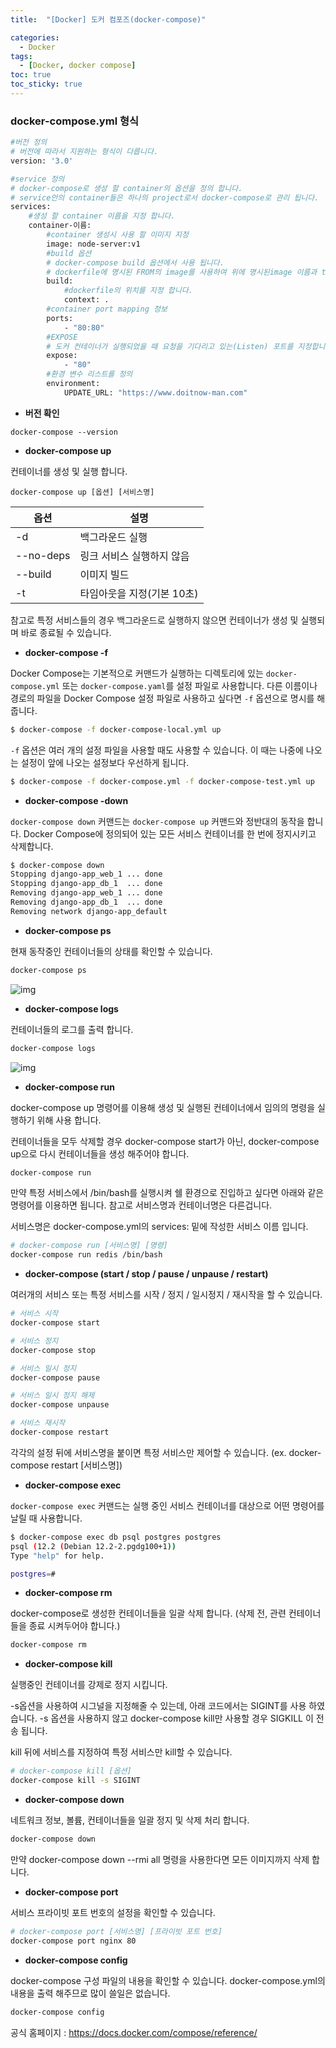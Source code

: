 ```yaml
---
title:  "[Docker] 도커 컴포즈(docker-compose)"

categories:
  - Docker
tags:
  - [Docker, docker compose]
toc: true
toc_sticky: true
---
```


### docker-compose.yml 형식

```bash
#버전 정의
# 버전에 따라서 지원하는 형식이 다릅니다.
version: '3.0'

#service 정의
# docker-compose로 생성 할 container의 옵션을 정의 합니다.
# service안의 container들은 하나의 project로서 docker-compose로 관리 됩니다.
services:
    #생성 할 container 이름을 지정 합니다.
    container-이름:
        #container 생성시 사용 할 이미지 지정
        image: node-server:v1
        #build 옵션
        # docker-compose build 옵션에서 사용 됩니다.
        # dockerfile에 명시된 FROM의 image를 사용하여 위에 명시된image 이름과 tag로 새로운 image를 생성 합니다.
        build:
            #dockerfile의 위치를 지정 합니다.
            context: .
        #container port mapping 정보
        ports:
            - "80:80"
        #EXPOSE
        # 도커 컨테이너가 실행되었을 때 요청을 기다리고 있는(Listen) 포트를 지정합니다. 여러개의 포트를 지정할 수 있습니다.
        expose:
            - "80"
        #환경 변수 리스트를 정의
        environment:
            UPDATE_URL: "https://www.doitnow-man.com"
```

 

- **버전 확인**

```
docker-compose --version
```

 

- **docker-compose up**

컨테이너를 생성 및 실행 합니다.

```
docker-compose up [옵션] [서비스명]
```

| 옵션      | 설명                       |
| --------- | -------------------------- |
| -d        | 백그라운드 실행            |
| --no-deps | 링크 서비스 실행하지 않음  |
| --build   | 이미지 빌드                |
| -t        | 타임아웃을 지정(기본 10초) |

참고로 특정 서비스들의 경우 백그라운드로 실행하지 않으면 컨테이너가 생성 및 실행되며 바로 종료될 수 있습니다.



* **docker-compose -f**

Docker Compose는 기본적으로 커맨드가 실행하는 디렉토리에 있는 `docker-compose.yml` 또는 `docker-compose.yaml`를 설정 파일로 사용합니다. 다른 이름이나 경로의 파일을 Docker Compose 설정 파일로 사용하고 싶다면 `-f` 옵션으로 명시를 해줍니다.

```bash
$ docker-compose -f docker-compose-local.yml up
```

`-f` 옵션은 여러 개의 설정 파일을 사용할 때도 사용할 수 있습니다. 이 때는 나중에 나오는 설정이 앞에 나오는 설정보다 우선하게 됩니다.

```bash
$ docker-compose -f docker-compose.yml -f docker-compose-test.yml up
```

 

* **docker-compose -down**

`docker-compose down` 커맨드는 `docker-compose up` 커맨드와 정반대의 동작을 합니다. Docker Compose에 정의되어 있는 모든 서비스 컨테이너를 한 번에 정지시키고 삭제합니다.

```bash
$ docker-compose down
Stopping django-app_web_1 ... done
Stopping django-app_db_1  ... done
Removing django-app_web_1 ... done
Removing django-app_db_1  ... done
Removing network django-app_default
```



- **docker-compose ps**

현재 동작중인 컨테이너들의 상태를 확인할 수 있습니다.

```bash
docker-compose ps
```



![img](https://blog.kakaocdn.net/dn/co9RwX/btqBpPJMoV5/K7J4ko12wZ3gtxRkMZdp81/img.png)



 

- **docker-compose logs**

컨테이너들의 로그를 출력 합니다.

```bash
docker-compose logs
```



![img](https://blog.kakaocdn.net/dn/9IIKG/btqBp56Ewvg/lMs8tb0LqkW9jJRF4j57uk/img.png)



 

- **docker-compose run**

docker-compose up 명령어를 이용해 생성 및 실행된 컨테이너에서 임의의 명령을 실행하기 위해 사용 합니다.

컨테이너들을 모두 삭제할 경우 docker-compose start가 아닌, docker-compose up으로 다시 컨테이너들을 생성 해주어야 합니다.

```bash
docker-compose run
```

 

만약 특정 서비스에서 /bin/bash를 실행시켜 쉘 환경으로 진입하고 싶다면 아래와 같은 명령어를 이용하면 됩니다. 참고로 서비스명과 컨테이너명은 다른겁니다.

서비스명은 docker-compose.yml의 services: 밑에 작성한 서비스 이름 입니다.

```bash
# docker-compose run [서비스명] [명령]
docker-compose run redis /bin/bash
```

 

- **docker-compose (start / stop / pause / unpause / restart)**

여러개의 서비스 또는 특정 서비스를 시작 / 정지 / 일시정지 / 재시작을 할 수 있습니다.

```bash
# 서비스 시작
docker-compose start

# 서비스 정지
docker-compose stop

# 서비스 일시 정지
docker-compose pause

# 서비스 일시 정지 해제
docker-compose unpause

# 서비스 재시작
docker-compose restart
```

각각의 설정 뒤에 서비스명을 붙이면 특정 서비스만 제어할 수 있습니다. (ex. docker-compose restart [서비스명])



* **docker-compose exec**

`docker-compose exec` 커맨드는 실행 중인 서비스 컨테이너를 대상으로 어떤 명령어를 날릴 때 사용합니다.

```bash
$ docker-compose exec db psql postgres postgres
psql (12.2 (Debian 12.2-2.pgdg100+1))
Type "help" for help.

postgres=#
```



- **docker-compose rm**

docker-compose로 생성한 컨테이너들을 일괄 삭제 합니다. (삭제 전, 관련 컨테이너들을 종료 시켜두어야 합니다.)

```bash
docker-compose rm
```

 

- **docker-compose kill**

실행중인 컨테이너를 강제로 정지 시킵니다. 

-s옵션을 사용하여 시그널을 지정해줄 수 있는데, 아래 코드에서는 SIGINT를 사용 하였습니다. -s 옵션을 사용하지 않고 docker-compose kill만 사용할 경우 SIGKILL 이 전송 됩니다.

kill 뒤에 서비스를 지정하여 특정 서비스만 kill할 수 있습니다.

```bash
# docker-compose kill [옵션]
docker-compose kill -s SIGINT
```

 

- **docker-compose down**

네트워크 정보, 볼륨, 컨테이너들을 일괄 정지 및 삭제 처리 합니다.

```bash
docker-compose down
```

만약 docker-compose down --rmi all 명령을 사용한다면 모든 이미지까지 삭제 합니다.

 

- **docker-compose port**

서비스 프라이빗 포트 번호의 설정을 확인할 수 있습니다.

```bash
# docker-compose port [서비스명] [프라이빗 포트 번호]
docker-compose port nginx 80
```

 

- **docker-compose config**

docker-compose 구성 파일의 내용을 확인할 수 있습니다. docker-compose.yml의 내용을 출력 해주므로 많이 쓸일은 없습니다.

```bash
docker-compose config
```



공식 홈페이지 : https://docs.docker.com/compose/reference/